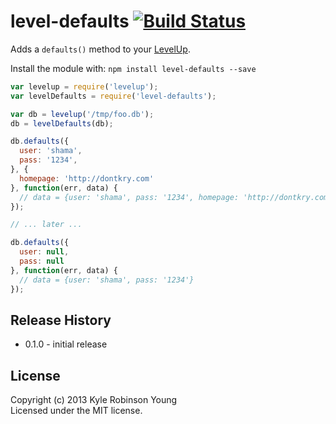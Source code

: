 # level-defaults [![Build Status](https://secure.travis-ci.org/shama/level-defaults.png)](http://travis-ci.org/shama/level-defaults)

Adds a `defaults()` method to your [LevelUp](https://github.com/rvagg/node-levelup).

Install the module with: `npm install level-defaults --save`

```js
var levelup = require('levelup');
var levelDefaults = require('level-defaults');

var db = levelup('/tmp/foo.db');
db = levelDefaults(db);

db.defaults({
  user: 'shama',
  pass: '1234',
}, {
  homepage: 'http://dontkry.com'
}, function(err, data) {
  // data = {user: 'shama', pass: '1234', homepage: 'http://dontkry.com'}
});

// ... later ...

db.defaults({
  user: null,
  pass: null
}, function(err, data) {
  // data = {user: 'shama', pass: '1234'}
});
```

## Release History
* 0.1.0 - initial release

## License
Copyright (c) 2013 Kyle Robinson Young  
Licensed under the MIT license.
